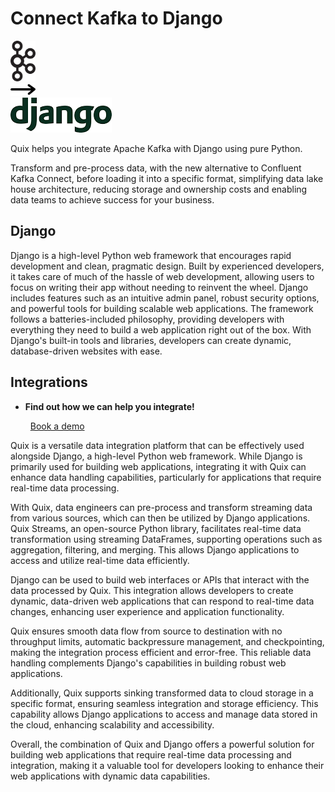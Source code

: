 # Connect Kafka to Django

<div class="connect-images cards blog-grid-card" markdown>
<div>
<img src="../images/kafka_logo.png" width="40px" />
</div>
<div>
<img src="../images/arrow.svg" width="40px" />
</div>
<div>
<img src="./images/django_1.jpg" />
</div>
</div>

Quix helps you integrate Apache Kafka with Django using pure Python.

Transform and pre-process data, with the new alternative to Confluent Kafka Connect, before loading it into a specific format, simplifying data lake house architecture, reducing storage and ownership costs and enabling data teams to achieve success for your business.

## Django

Django is a high-level Python web framework that encourages rapid development and clean, pragmatic design. Built by experienced developers, it takes care of much of the hassle of web development, allowing users to focus on writing their app without needing to reinvent the wheel. Django includes features such as an intuitive admin panel, robust security options, and powerful tools for building scalable web applications. The framework follows a batteries-included philosophy, providing developers with everything they need to build a web application right out of the box. With Django's built-in tools and libraries, developers can create dynamic, database-driven websites with ease.

## Integrations

<div class="grid cards" markdown>

- __Find out how we can help you integrate!__

    <a class="md-button md-button--primary" href="https://quix.io/book-a-demo" target="_blank" style="margin:.5rem;">Book a demo</a>

</div>


Quix is a versatile data integration platform that can be effectively used alongside Django, a high-level Python web framework. While Django is primarily used for building web applications, integrating it with Quix can enhance data handling capabilities, particularly for applications that require real-time data processing.

With Quix, data engineers can pre-process and transform streaming data from various sources, which can then be utilized by Django applications. Quix Streams, an open-source Python library, facilitates real-time data transformation using streaming DataFrames, supporting operations such as aggregation, filtering, and merging. This allows Django applications to access and utilize real-time data efficiently.

Django can be used to build web interfaces or APIs that interact with the data processed by Quix. This integration allows developers to create dynamic, data-driven web applications that can respond to real-time data changes, enhancing user experience and application functionality.

Quix ensures smooth data flow from source to destination with no throughput limits, automatic backpressure management, and checkpointing, making the integration process efficient and error-free. This reliable data handling complements Django's capabilities in building robust web applications.

Additionally, Quix supports sinking transformed data to cloud storage in a specific format, ensuring seamless integration and storage efficiency. This capability allows Django applications to access and manage data stored in the cloud, enhancing scalability and accessibility.

Overall, the combination of Quix and Django offers a powerful solution for building web applications that require real-time data processing and integration, making it a valuable tool for developers looking to enhance their web applications with dynamic data capabilities.
